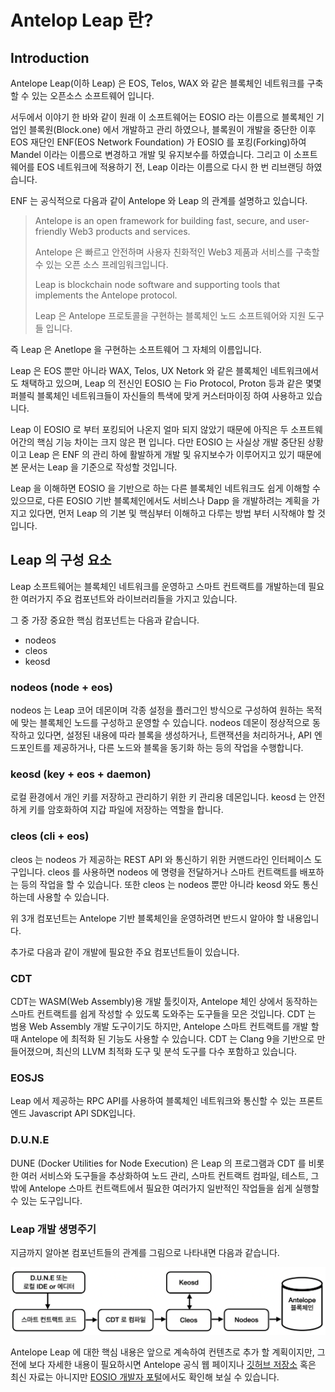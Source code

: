 # Antelop Leap 란?

## Introduction

Antelope Leap(이하 Leap) 은 EOS, Telos, WAX 와 같은 블록체인 네트워크를 구축할 수 있는 오픈소스 소프트웨어 입니다.&#x20;

서두에서 이야기 한 바와 같이 원래 이 소프트웨어는 EOSIO 라는 이름으로 블록체인 기업인 블록원(Block.one) 에서 개발하고 관리 하였으나, 블록원이 개발을 중단한 이후 EOS 재단인 ENF(EOS Network Foundation) 가 EOSIO 를 포킹(Forking)하여 Mandel 이라는 이름으로 변경하고 개발 및 유지보수를 하였습니다. 그리고 이 소프트웨어를 EOS 네트워크에 적용하기 전, Leap 이라는 이름으로 다시 한 번 리브랜딩 하였습니다.

ENF 는 공식적으로 다음과 같이 Antelope 와 Leap 의 관계를 설명하고 있습니다.

> Antelope is an open framework for building fast, secure, and user-friendly Web3 products and services.
>
> Antelope 은 빠르고 안전하며 사용자 친화적인 Web3 제품과 서비스를 구축할 수 있는 오픈 소스 프레임워크입니다.
>
> Leap is blockchain node software and supporting tools that implements the Antelope protocol.
>
> Leap 은 Antelope 프로토콜을 구현하는 블록체인 노드 소프트웨어와 지원 도구들 입니다.

즉 Leap 은 Anetlope 을 구현하는 소프트웨어 그 자체의 이름입니다.

Leap 은 EOS 뿐만 아니라 WAX, Telos, UX Netork 와 같은 블록체인 네트워크에서도 채택하고 있으며, Leap 의 전신인 EOSIO 는 Fio Protocol, Proton 등과 같은 몇몇 퍼블릭 블록체인 네트워크들이 자신들의 특색에 맞게 커스터마이징 하여 사용하고 있습니다. &#x20;

Leap 이 EOSIO 로 부터 포킹되어 나온지 얼마 되지 않았기 때문에 아직은 두 소프트웨어간의 핵심 기능 차이는 크지 않은 편 입니다. 다만 EOSIO 는 사실상 개발 중단된 상황이고 Leap 은 ENF 의 관리 하에 활발하게 개발 및 유지보수가 이루어지고 있기 때문에 본 문서는 Leap 을 기준으로 작성할 것입니다.

Leap 을 이해하면 EOSIO 을 기반으로 하는 다른 블록체인 네트워크도 쉽게 이해할 수 있으므로, 다른 EOSIO 기반 블록체인에서도 서비스나 Dapp 을 개발하려는 계획을 가지고 있다면, 먼저 Leap 의 기본 및 핵심부터 이해하고 다루는 방법 부터 시작해야 할 것입니다.

## Leap 의 구성 요소

Leap 소프트웨어는 블록체인 네트워크를 운영하고 스마트 컨트랙트를 개발하는데 필요한 여러가지 주요 컴포넌트와 라이브러리들을 가지고 있습니다.

그 중 가장 중요한 핵심 컴포넌트는 다음과 같습니다.

* nodeos
* cleos
* keosd

### nodeos (node + eos)

nodeos 는 Leap 코어 데몬이며 각종 설정을 플러그인 방식으로 구성하여 원하는 목적에 맞는 블록체인 노드를 구성하고 운영할 수 있습니다. nodeos 데몬이 정상적으로 동작하고 있다면, 설정된 내용에 따라 블록을 생성하거나, 트랜잭션을 처리하거나, API 엔드포인트를 제공하거나, 다른 노드와 블록을 동기화 하는 등의 작업을 수행합니다.

### keosd (key + eos + daemon)

로컬 환경에서 개인 키를 저장하고 관리하기 위한 키 관리용 데몬입니다. keosd 는 안전하게 키를 암호화하여 지갑 파일에 저장하는 역할을 합니다.

### cleos (cli + eos)

cleos 는 nodeos 가 제공하는 REST API 와 통신하기 위한 커맨드라인 인터페이스 도구입니다. cleos 를 사용하면 nodeos 에 명령을 전달하거나 스마트 컨트랙트를 배포하는 등의 작업을 할 수 있습니다. 또한 cleos 는 nodeos 뿐만 아니라 keosd 와도 통신 하는데 사용할 수 있습니다.

위 3개 컴포넌트는 Antelope 기반 블록체인을 운영하려면 반드시 알아야 할 내용입니다.

추가로 다음과 같이 개발에 필요한 주요 컴포넌트들이 있습니다.

### CDT

CDT는 WASM(Web Assembly)용 개발 툴킷이자, Antelope 체인 상에서 동작하는 스마트 컨트랙트를 쉽게 작성할 수 있도록 도와주는 도구들을 모은 것입니다. CDT 는 범용 Web Assembly 개발 도구이기도 하지만, Antelope 스마트 컨트랙트를 개발 할 때 Antelope 에 최적화 된 기능도 사용할 수 있습니다. CDT 는 Clang 9을 기반으로 만들어졌으며, 최신의 LLVM 최적화 도구 및 분석 도구를 다수 포함하고 있습니다.

### EOSJS

Leap 에서 제공하는 RPC API를 사용하여 블록체인 네트워크와 통신할 수 있는 프론트엔드 Javascript API SDK입니다.

### D.U.N.E

DUNE (Docker Utilities for Node Execution) 은 Leap 의 프로그램과 CDT 를 비롯한 여러 서비스와 도구들을 추상화하여 노드 관리, 스마트 컨트랙트 컴파일, 테스트, 그밖에 Antelope 스마트 컨트랙트에서 필요한 여러가지 일반적인 작업들을 쉽게 실행할 수 있는 도구입니다.

### Leap 개발 생명주기

지금까지 알아본 컴포넌트들의 관계를 그림으로 나타내면 다음과 같습니다.

![](../.gitbook/assets/image.png)

Antelope Leap 에 대한 핵심 내용은 앞으로 계속하여 컨텐츠로 추가 할 계획이지만, 그 전에 보다 자세한 내용이 필요하시면 Antelope 공식 웹 페이지나 [깃허브 저장소](https://github.com/AntelopeIO) 혹은 최신 자료는 아니지만 [EOSIO 개발자 포털](https://developers.eos.io/)에서도 확인해 보실 수 있습니다.
